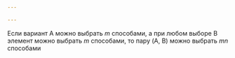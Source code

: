 ```yaml
---

---
```

Если вариант A можно выбрать $m$ способами, а при любом выборе B элемент можно выбрать $m$ способами, то пару (A, B) можно выбрать $mn$ способами